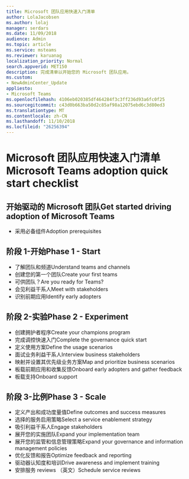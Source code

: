 ```yaml
---
title: Microsoft 团队应用快速入门清单
author: LolaJacobsen
ms.author: lolaj
manager: serdars
ms.date: 11/09/2018
audience: Admin
ms.topic: article
ms.service: msteams
ms.reviewer: karuanag
localization_priority: Normal
search.appverid: MET150
description: 完成清单以开始您的 Microsoft 团队应用。
ms.custom:
- NewAdminCenter_Update
appliesto:
- Microsoft Teams
ms.openlocfilehash: 4106eb020385df464284f3c3ff236d93a6fc0f25
ms.sourcegitcommit: c43d0b663ba50d2c85af98a12075ebd6c3d80ed3
ms.translationtype: MT
ms.contentlocale: zh-CN
ms.lasthandoff: 11/10/2018
ms.locfileid: "26256394"
---
```

# <a name="microsoft-teams-adoption-quick-start-checklist"></a><span data-ttu-id="3e7f5-103">Microsoft 团队应用快速入门清单</span><span class="sxs-lookup"><span data-stu-id="3e7f5-103">Microsoft Teams adoption quick start checklist</span></span>

## <a name="get-started-driving-adoption-of-microsoft-teams"></a><span data-ttu-id="3e7f5-104">开始驱动的 Microsoft 团队</span><span class="sxs-lookup"><span data-stu-id="3e7f5-104">Get started driving adoption of Microsoft Teams</span></span>

- <span data-ttu-id="3e7f5-105">采用必备组件</span><span class="sxs-lookup"><span data-stu-id="3e7f5-105">Adoption prerequisites</span></span>

## <a name="phase-1---start"></a><span data-ttu-id="3e7f5-106">阶段 1-开始</span><span class="sxs-lookup"><span data-stu-id="3e7f5-106">Phase 1 - Start</span></span>

- <span data-ttu-id="3e7f5-107">了解团队和频道</span><span class="sxs-lookup"><span data-stu-id="3e7f5-107">Understand teams and channels</span></span>
- <span data-ttu-id="3e7f5-108">创建您的第一个团队</span><span class="sxs-lookup"><span data-stu-id="3e7f5-108">Create your first teams</span></span>
- <span data-ttu-id="3e7f5-109">可供团队？</span><span class="sxs-lookup"><span data-stu-id="3e7f5-109">Are you ready for Teams?</span></span>
- <span data-ttu-id="3e7f5-110">会见利益干系人</span><span class="sxs-lookup"><span data-stu-id="3e7f5-110">Meet with stakeholders</span></span>
- <span data-ttu-id="3e7f5-111">识别前期应用</span><span class="sxs-lookup"><span data-stu-id="3e7f5-111">Identify early adopters</span></span>

## <a name="phase-2---experiment"></a><span data-ttu-id="3e7f5-112">阶段 2-实验</span><span class="sxs-lookup"><span data-stu-id="3e7f5-112">Phase 2 - Experiment</span></span>

- <span data-ttu-id="3e7f5-113">创建拥护者程序</span><span class="sxs-lookup"><span data-stu-id="3e7f5-113">Create your champions program</span></span>
- <span data-ttu-id="3e7f5-114">完成调控快速入门</span><span class="sxs-lookup"><span data-stu-id="3e7f5-114">Complete the governance quick start</span></span>
- <span data-ttu-id="3e7f5-115">定义使用方案</span><span class="sxs-lookup"><span data-stu-id="3e7f5-115">Define the usage scenarios</span></span>
- <span data-ttu-id="3e7f5-116">面试业务利益干系人</span><span class="sxs-lookup"><span data-stu-id="3e7f5-116">Interview business stakeholders</span></span>
- <span data-ttu-id="3e7f5-117">映射并设置其优先级业务方案</span><span class="sxs-lookup"><span data-stu-id="3e7f5-117">Map and prioritize business scenarios</span></span>
- <span data-ttu-id="3e7f5-118">板载前期应用和收集反馈</span><span class="sxs-lookup"><span data-stu-id="3e7f5-118">Onboard early adopters and gather feedback</span></span>
- <span data-ttu-id="3e7f5-119">板载支持</span><span class="sxs-lookup"><span data-stu-id="3e7f5-119">Onboard support</span></span>

## <a name="phase-3---scale"></a><span data-ttu-id="3e7f5-120">阶段 3-比例</span><span class="sxs-lookup"><span data-stu-id="3e7f5-120">Phase 3 - Scale</span></span>

- <span data-ttu-id="3e7f5-121">定义产出和成功度量值</span><span class="sxs-lookup"><span data-stu-id="3e7f5-121">Define outcomes and success measures</span></span>
- <span data-ttu-id="3e7f5-122">选择的服务启用策略</span><span class="sxs-lookup"><span data-stu-id="3e7f5-122">Select a service enablement strategy</span></span>
- <span data-ttu-id="3e7f5-123">吸引利益干系人</span><span class="sxs-lookup"><span data-stu-id="3e7f5-123">Engage stakeholders</span></span>
- <span data-ttu-id="3e7f5-124">展开您的实施团队</span><span class="sxs-lookup"><span data-stu-id="3e7f5-124">Expand your implementation team</span></span>
- <span data-ttu-id="3e7f5-125">展开您的监管和信息管理策略</span><span class="sxs-lookup"><span data-stu-id="3e7f5-125">Expand your governance and information management policies</span></span>
- <span data-ttu-id="3e7f5-126">优化反馈和报告</span><span class="sxs-lookup"><span data-stu-id="3e7f5-126">Optimize feedback and reporting</span></span>
- <span data-ttu-id="3e7f5-127">驱动器认知度和培训</span><span class="sxs-lookup"><span data-stu-id="3e7f5-127">Drive awareness and implement training</span></span>
- <span data-ttu-id="3e7f5-128">安排服务 reviews （英文）</span><span class="sxs-lookup"><span data-stu-id="3e7f5-128">Schedule service reviews</span></span>



